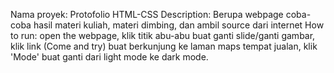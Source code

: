 Nama proyek: Protofolio HTML-CSS
Description: Berupa webpage coba-coba hasil materi kuliah, materi dimbing, dan ambil source dari internet
How to run: open the webpage, klik titik abu-abu buat ganti slide/ganti gambar, klik link (Come and try) buat berkunjung ke laman maps tempat jualan, klik 'Mode' buat ganti dari light mode ke dark mode.
